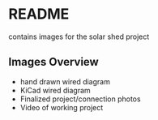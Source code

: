 # README
contains images for the solar shed project

## Images Overview
* hand drawn wired diagram
* KiCad wired diagram
* Finalized project/connection photos
* Video of working project
